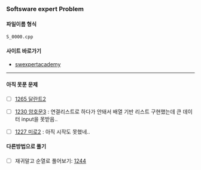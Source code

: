 <h3> Softsware expert Problem </h3>

#### 파일이름 형식
  `
  S_0000.cpp
  `

#### 사이트 바로가기
  - [swexpertacademy](https://swexpertacademy.com/main/main.do)
   
***
   
#### 아직 못푼 문제
  - [ ] [1265 달란트2](https://swexpertacademy.com/main/code/problem/problemDetail.do?contestProbId=AV18R8FKIvoCFAZN&categoryId=AV18R8FKIvoCFAZN&categoryType=CODE&problemTitle=1265&orderBy=FIRST_REG_DATETIME&selectCodeLang=ALL&select-1=&pageSize=10&pageIndex=1)
  - [ ] [1230 암호문3](https://swexpertacademy.com/main/code/problem/problemDetail.do?contestProbId=AV14zIwqAHwCFAYD&categoryId=AV14zIwqAHwCFAYD&categoryType=CODE&problemTitle=1230&orderBy=FIRST_REG_DATETIME&selectCodeLang=ALL&select-1=&pageSize=10&pageIndex=1)
    : 연결리스트로 하다가 안돼서 배열 기반 리스트 구현했는데 큰 데이터 input을 못받음..
  - [ ] [1227 미로2](https://swexpertacademy.com/main/code/problem/problemDetail.do?contestProbId=AV14wL9KAGkCFAYD&categoryId=AV14wL9KAGkCFAYD&categoryType=CODE&problemTitle=1227&orderBy=FIRST_REG_DATETIME&selectCodeLang=ALL&select-1=&pageSize=10&pageIndex=1) : 아직 시작도 못했네..


  
#### 다른방법으로 풀기
  - [ ] 재귀말고 순열로 풀어보기: [1244](https://swexpertacademy.com/main/code/problem/problemDetail.do?contestProbId=AV15Khn6AN0CFAYD&categoryId=AV15Khn6AN0CFAYD&categoryType=CODE&problemTitle=1244&orderBy=FIRST_REG_DATETIME&selectCodeLang=ALL&select-1=&pageSize=10&pageIndex=1)
